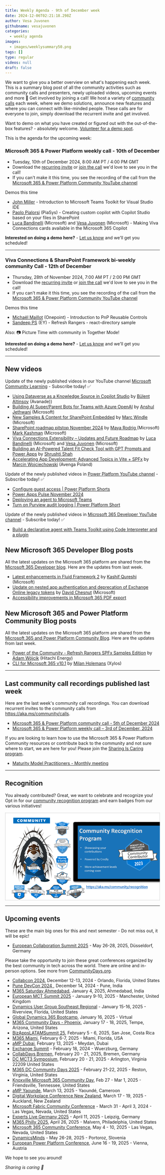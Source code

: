 ```yaml
---
title: Weekly Agenda - 9th of December week
date: 2024-12-06T02:21:18.298Z
author: Vesa Juvonen
githubname: vesajuvonen
categories:
  - weekly agenda
images:
  - images/weeklysummary50.png
tags: []
type: regular
videos: null
draft: false
---
```


We want to give you a better overview on what's happening each week. This is a summary blog post of all the community activities such as community calls and presenters, newly uploaded videos, upcoming events and more 🚀 
Get involved by joining a call! We host a variety of [community calls](https://aka.ms/community/calls) each week, where we demo solutions, announce new features and where you can connect with like-minded people. These calls are for everyone to join, simply download the recurrent invite and get involved. 

Want to demo on what you have created or figured out with the out-of-the-box features? - absolutely welcome. [Volunteer for a demo spot](https://aka.ms/community/request/demo).

This is the agenda for the upcoming week:

### Microsoft 365 & Power Platform weekly call - 10th of December

* Tuesday, 10th of December 2024, 8:00 AM PT / 4:00 PM GMT
* Download the [recurring invite](https://aka.ms/m365-dev-call) or [join the call](https://aka.ms/m365-dev-call-join) we'd love to see you in the call!
* If you can't make it this time, you see the recording of the call from the [Microsoft 365 & Power Platform Community YouTube channel](https://www.youtube.com/playlist?list=PLR9nK3mnD-OUQOW86tT5dkCRQAVGY7DlH)

Demos this time

* [John Miller](https://www.linkedin.com/in/therealjohn/) - Introduction to Microsoft Teams Toolkit for Visual Studio IDE
* [Paolo Pialorsi](https://www.linkedin.com/in/paolopialorsi/) (PiaSys) - Creating custom copilot with Copilot Studio based on your files in SharePoint
* [Luca Bandinelli](https://www.linkedin.com/in/luca-bandinelli-37b209/)  (Microsoft) and [Vesa Juvonen](https://www.linkedin.com/in/vesajuvonen/) (Microsoft)  - Making Viva Connections cards available in the Microsoft 365 Copilot

**Interested on doing a demo here?** - [Let us know](https://aka.ms/community/request/demo) and we'll get you scheduled!

---

### Viva Connections & SharePoint Framework bi-weekly community Call - 12th of December

* Thursday, 28th of November 2024, 7:00 AM PT / 2:00 PM GMT
* Download the [recurring invite](https://aka.ms/spdev-spfx-call) or [join the call](https://aka.ms/spdev-spfx-call-join) we'd love to see you in the call!
* If you can't make it this time, you see the recording of the call from the [Microsoft 365 & Power Platform Community YouTube channel](https://www.youtube.com/watch?v=gAqUr9wa2_0&list=PLR9nK3mnD-OURfm5Ypu-wK52cxBv_gXCA)

Demos this time

* [Michaël Maillot](https://www.linkedin.com/in/micha%C3%ABl-maillot-92b650334/) (Onepoint) - Introduction to PnP Reusable Controls
* [Sandeep PS](https://www.linkedin.com/in/sandeepps1299/) (EY) - Refresh Rangers - react-directory sample

Also: 📷 Picture Time with community in Together Mode!

**Interested on doing a demo here?** - [Let us know](https://aka.ms/community/request/demo) and we'll get you scheduled!

---

## New videos 

Update of the newly published videos in our YouTube channel [Microsoft Community Learning](https://www.youtube.com/@MicrosoftCommunityLearning) - Subscribe today! ✅


* [Using Dataverse as a Knowledge Source in Copilot Studio](https://www.youtube.com/watch?v=UnCEg5JEk0w) by [Bülent Altinsoy](https://www.linkedin.com/in/buelent-altinsoy) (Avanade))
* [Building AI Super/Parent Bots for Teams with Azure OpenAI](https://www.youtube.com/watch?v=gFPXpMuhYBc) by  [Anshul Jethwani](https://www.linkedin.com/in/ajethwani) (Microsoft)
* [New Samples & Content for SharePoint Embedded](https://www.youtube.com/watch?v=KB3Tt-z3zA8) by [Marc Windle](https://www.linkedin.com/in/marc-windle-908b3055/) (Microsoft)
* [SharePoint roadmap pitstop November 2024](https://www.youtube.com/watch?v=sY_nPgVmPtE) by [Maya Rodrig ](https://www.linkedin.com/in/maya-rodrig-95545a2)(Microsoft)  [Mark Kashman](ttps://www.linkedin.com/in/mark-kashman) (Microsoft)
* [Viva Connections Extensibility – Updates and Future Roadmap](https://www.youtube.com/watch?v=AvKJrbzV1TM) by [Luca Bandinelli](https://www.linkedin.com/in/luca-bandinelli-37b209) (Microsoft) and [Vesa Juvonen](https://www.linkedin.com/in/vesajuvonen) (Microsoft)   
* [Building an AI-Powered Talent Fit Check Tool with GPT Prompts and Power Apps](https://www.youtube.com/watch?v=EapMQ8rbV0c) by [Shrushti Shah](https://www.linkedin.com/in/shrushti-shah-bba565162)
* [Accelerating App Development: Advanced Topics in Vite + SPFx](https://www.youtube.com/watch?v=wmrKM_Wliu0) by [Marcin Wojciechowski](https://www.linkedin.com/in/marcin-wojciechowski-17168276) (Avenga Poland) 


Update of the newly published videos in [Power Platform YouTube channel](https://www.youtube.com/@mspowerplatform) - Subscribe today! ✅

* [Configure guest access | Power Platform Shorts](https://www.youtube.com/watch?v=XbGZ9rq1Dik)
* [Power Apps Pulse November 2024](https://www.youtube.com/watch?v=lapN37ywlEY)
* [Deploying an agent to Microsoft Teams](https://www.youtube.com/watch?v=UrmUnHsrB_s)
* [Turn on Purview audit logging | Power Platform Short](https://www.youtube.com/watch?v=UGys8QrnE4U)



Update of the newly published videos in [Microsoft 365 Developer YouTube channel](https://www.youtube.com/@Microsoft365Developer) - Subscribe today! ✅

* [Build a declarative agent with Teams Toolkit using Code Interpreter and a plugin](https://www.youtube.com/watch?v=d_Y7FS10RUk)


## New Microsoft 365 Developer Blog posts

All the latest updates on the Microsoft 365 platform are shared from the [Microsoft 365 Developer blog](https://devblogs.microsoft.com/microsoft365dev/). Here are the updates from last week.

* [Latest enhancements in Fluid Framework 2](https://devblogs.microsoft.com/microsoft365dev/latest-enhancements-in-fluid-framework-2/) by [Kashif Qureshi](https://www.linkedin.com/in/kashq/) (Microsoft)
* [Update on nested app authentication and deprecation of Exchange Online legacy tokens](https://devblogs.microsoft.com/microsoft365dev/naa-and-deprecation-of-legacy-tokens/) by [David Chesnut](https://www.linkedin.com/in/davidpchesnut/) (Microsoft)
* [Accessibility improvements in Microsoft 365 PDF export](https://devblogs.microsoft.com/microsoft365dev/accessibility-improvements-in-microsoft-365-pdf-export/)


## New Microsoft 365 and Power Platform Community Blog posts

All the latest updates on the Microsoft 365 platform are shared from the [Microsoft 365 and Power Platform Community Blog](https://pnp.github.io/blog/). Here are the updates from last week.

* [Power of the Community - Refresh Rangers SPFx Samples Edition](https://pnp.github.io/blog/post/refresh-rangers-spfx-samples-eddition-sum-up/) by [Adam Wójcik](https://www.linkedin.com/in/adam-w%C3%B3jcik-9b7777a6/) (Hitachi Energy)
* [CLI for Microsoft 365 v10.1](https://pnp.github.io/blog/cli-for-microsoft-365/cli-for-microsoft-365-v10-1/) by [Milan Holemans](https://www.linkedin.com/in/milanholemans/) (Xylos)

---

## Last community call recordings published last week

Here are the last week's community call recordings. You can download recurrent invites to the community calls from https://aka.ms/community/calls.

* [Microsoft 365 & Power Platform community call - 5th of December 2024](https://www.youtube.com/watch?v=dOkTf-gKQxc)
* [Microsoft 365 & Power Platform weekly call – 3rd of December, 2024](https://www.youtube.com/watch?v=P_INwvm6nMQ)


If you are looking to learn how to use the Microsoft 365 & Power Platform Community resources or contribute back to the community and not sure where to start, we are here for you! Please join the [Sharing Is Caring program](https://pnp.github.io/sharing-is-caring/).

* [Maturity Model Practitioners - Monthly meeting](https://aka.ms/mm4m365/invite)

---

## Recognition

You already contributed? Great, we want to celebrate and recognize you! Opt in for our [community recognition program](https://pnp.github.io/recognitionprogram/) and earn badges from our various initiatives! 

![together-221201.png](images/community-recognization-program.png)

---

## Upcoming events

These are the main big ones for this and next semester - Do not miss out, it will be epic!

* [European Collaboration Summit 2025](https://collabsummit.eu/) - May 26-28, 2025, Düsseldorf, Germany

Please take the opportunity to join these great conferences organized by the best community in tech across the world. There are online and in-person options. See more from [CommunityDays.org](https://www.communitydays.org/).


* [Collabcon 2024](https://www.communitydays.org/event/2024-12-12/collabcon-2024), December 12-13, 2024 - Orlando, Florida, United States
* [Pune DevCon 2024 ](https://www.communitydays.org/event/2024-12-14/pune-devcon-2024), December 14, 2024 - Pune, India
* [M365 Saturday Ahmedabad](https://www.communitydays.org/event/2025-01-04/m365-saturday-ahmedabad-2025), January 4, 2025, Ahmedabad, India
* [European MCT Summit 2025](https://www.communitydays.org/event/2025-01-09/european-mct-summit-2025) - January 9-10, 2025 - Manchester, United Kingdom
* [Dynamics User Group Southeast Regional](https://www.communitydays.org/event/2025-01-15/dynamics-user-group-southeast-regional) - January 15-16, 2025 - Riverview, Florida, United States
* [Global Dynamics 365 Bootcamp](https://www.communitydays.org/event/2025-01-16/global-dynamics-365-bootcamp), January 16, 2025 - Virtual
* [M365 Community Days - Phoenix](https://www.communitydays.org/event/2025-01-17/m365-community-days-phoenix), January 17 - 18, 2025, Tempe, Arizona, United States
* [BizAppsLATAMSummit 25](https://www.communitydays.org/event/2025-02-05/bizappslatamsummit-25), February 5 - 6, 2025,  San Jose, Costa Rica
* [M365 Miami](https://www.communitydays.org/event/2025-02-06/m365-miami), February 6-7, 2025 - Miami, Florida, USA
* [aMP Dubai](https://www.communitydays.org/event/2025-02-13/amp-dubai),  February 13, 2025 -  Meydan, Dubai
* [Exchange Summit](https://www.communitydays.org/event/2025-02-18/exchange-summit-2025) - February 18, 2024 - Wuerzburg, Germany
* [CollabDays Bremen](https://www.communitydays.org/event/2025-02-20/collabdays-bremen), February 20 - 21, 2025, Bremen, Germany
* [DC MCT3 Symposium](https://www.communitydays.org/event/2025-02-20/dc-mct3-symposium), February 20 - 21, 2025 - Arlington, Virginia 22209
United States
* [M365 DC Community Days 2025](https://www.communitydays.org/event/2025-02-21/m365-dc-community-days-2025) - February 21-22, 2025 - Reston, Virginia, United States
* [Knoxville Microsoft 365 Community Day](https://www.communitydays.org/event/2025-02-27/knoxville-microsoft-365-community-day), Feb 27 - Mar 1, 2025 - Friendsville, Tennessee, United States
* [aMP Yaounde](https://www.communitydays.org/event/2025-03-13/amp-yaounde), March 13, 2025 - Yaoundé, Cameroon
* [Digital Workplace Conference New Zealand](https://www.communitydays.org/event/2025-03-18/digital-workplace-conference-new-zealand), March 17 - 19, 2025 - Auckland, New Zealand
* [Microsoft Fabric Community Conference](https://www.communitydays.org/event/2025-03-31/microsoft-fabric-community-conference) - March 31 - April 3, 2024 - Las Vegas, Nevada, United States
* [Experts Live Germany 2025](https://www.communitydays.org/event/2025-04-11/experts-live-germany-2025) - April 11, 2025 - Leipzig, Germany
* [M365 Philly 2025](https://www.communitydays.org/event/2025-04-26/m365-philly-2025), April 26, 2025 - Malvern, Philadelphia, United States
* [Microsoft 365 Community Conference](https://www.communitydays.org/event/2025-05-04/microsoft-365-community-conference), May 4 - 10, 2025 - Las Vegas, Nevada, United States
* [DynamicsMinds](https://www.communitydays.org/event/2025-05-26/dynamicsminds-2025) - May 26-28, 2025 - Portoroz, Slovenia
* [European Power Platform Conference](https://www.communitydays.org/event/2025-06-16/european-power-platform-conference), June 16 - 19, 2025 - Vienna, Austria

We hope to see you around!

_Sharing is caring 🧡_
